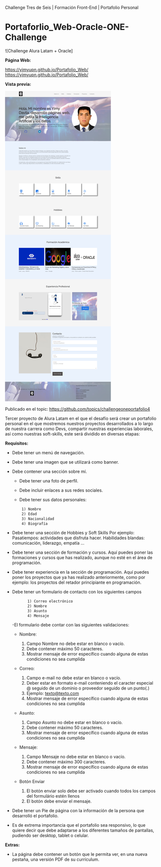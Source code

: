 Challenge Tres de Seis | Formación Front-End | Portafolio Personal

# Portaforlio_Web-Oracle-ONE-Challenge
![Challenge Alura Latam + Oracle]

**Página Web:** 

https://yimyupn.github.io/Portafolio_Web/ https://yimyupn.github.io/Portafolio_Web/

**Vista previa:**

![Vista previa de portafolio web](https://raw.githubusercontent.com/YimyUPN/Portafolio_Web/master/docs/img/readme/website.png)

Publicado en el topic: https://github.com/topics/challengeoneportafolio4

Tercer proyecto de Alura Latam en el que el desafío será crear un portafolio personal en el que mostremos nuestros proyectos desarrollados a lo largo de nuestra carrera como Devs, compartir nuestras experiencias laborales, así como nuestras soft-skills, este será dividido en diversas etapas:


**Requisitos:**

- Debe tener un menú de navegación.
- Debe tener una imagen que se utilizará como banner.
- Debe contener una sección sobre mí.
   - Debe tener una foto de perfil.
   - Debe incluir enlaces a sus redes sociales.
   - Debe tener sus datos personales:

          1) Nombre
          2) Edad
          3) Nacionalidad
          4) Biografía

- Debe tener una sección de Hobbies y Soft Skills
  Por ejemplo:
Pasatiempos: actividades que disfruta hacer.
Habilidades blandas: comunicación, liderazgo, empatía …
- Debe tener una sección de formación y cursos.
Aquí puedes poner las formaciones y cursos que has realizado, aunque no esté en el área de programación.
- Debe tener experiencia en la sección de programación.
Aquí puedes poner los proyectos que ya has realizado anteriormente, como por ejemplo: los proyectos del retador principiante en programación.
- Debe tener un formulario de contacto con los siguientes campos

             1) Correo electrónico
             2) Nombre
             3) Asunto
             4) Mensaje
   
   
   -El formulario debe contar con las siguientes validaciones:
       
     - Nombre:
      
       1) Campo Nombre no debe estar en blanco o vacío.
       2) Debe contener máximo 50 caracteres.
       3) Mostrar mensaje de error específico cuando alguna de estas condiciones no sea cumplida

     - Correo:
     
       1) Campo e-mail no debe estar en blanco o vacío.
       2) Deber estar en formato e-mail conteniendo el caracter especial @ seguido de un dominio o proveedor seguido de un punto(.)
       3) Ejemplo: texto@texto.com
       4) Mostrar mensaje de error específico cuando alguna de estas condiciones no sea cumplida
      
     - Asunto:
     
       1) Campo Asunto no debe estar en blanco o vacío.
       2) Debe contener máximo 50 caracteres.
       3) Mostrar mensaje de error específico cuando alguna de estas condiciones no sea cumplida
     
     - Mensaje:
     
       1) Campo Mensaje no debe estar en blanco o vacío.
       2) Debe contener máximo 300 caracteres.
       3) Mostrar mensaje de error específico cuando alguna de estas condiciones no sea cumplida

     - Botón Enviar
     
       1) El botón enviar solo debe ser activado cuando todos los campos del formulário estén llenos
       2) El botón debe enviar el mensaje.


   
- Debe tener un Pie de página con la información de la persona que desarrolló el portafolio.
- Es de extrema importancia que el portafolio sea responsivo, lo que quiere decir que debe adaptarse a los diferentes tamaños de pantallas, pudiendo ser desktop, tablet o celular.

**Extras:**
- La página debe contener un botón que le permita ver, en una nueva pestaña, una versión PDF de su currículum.






